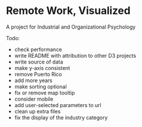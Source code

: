 # Remote Work, Visualized
A project for Industrial and Organizational Psychology

Todo:
* check performance
* write README with attribution to other D3 projects
* write source of data
* make y-axis consistent
* remove Puerto Rico
* add more years
* make sorting optional
* fix or remove map tooltip
* consider mobile
* add user-selected parameters to url
* clean up extra files
* fix the display of the industry category
